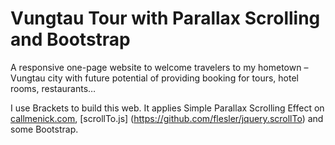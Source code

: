 # Vungtau Tour with Parallax Scrolling and Bootstrap
A responsive one-page website to welcome travelers to my hometown – Vungtau city with future potential of providing booking for tours, hotel rooms, restaurants…

I use Brackets to build this web. It applies Simple Parallax Scrolling Effect on [callmenick.com](http://callmenick.com/post/simple-parallax-scrolling-effect), [scrollTo.js] (https://github.com/flesler/jquery.scrollTo)
and some Bootstrap.
